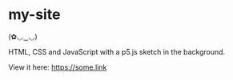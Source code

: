 # my-site

(✿◡‿◡)

HTML, CSS and JavaScript with a p5.js sketch in the background.

View it here: https://some.link
